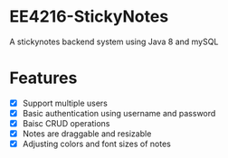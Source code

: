 # EE4216-StickyNotes
A stickynotes backend system using Java 8 and mySQL
# Features
- [x] Support multiple users  
- [x] Basic authentication using username and password  
- [x] Baisc CRUD operations  
- [x] Notes are draggable and resizable  
- [x] Adjusting colors and font sizes of notes
